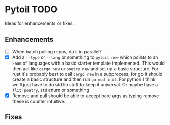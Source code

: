 # Pytoil TODO

Ideas for enhancements or fixes.

## Enhancements

- [ ] When batch pulling repos, do it in parallel?
- [x] Add a `--type` or `--lang` or something to `pytoil new` which points to an `Enum` of languages with a basic starter template implemented. This would then act like `cargo new` or `poetry new` and set up a basic structure. For rust it's probably best to call `cargo new` in a subprocess, for go it should create a basic structure and then run `go mod init`. For python I think we'll just have to do std lib stuff to keep it universal. Or maybe have a `flit`, `poetry`, `std` enum or something
- [x] Remove and pull should be able to accept bare args as typing remove these is counter intuitive.

## Fixes
